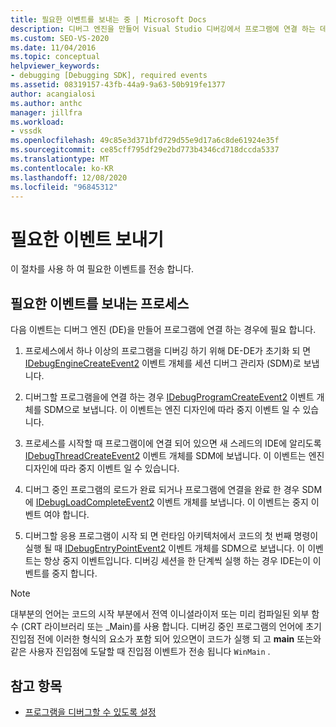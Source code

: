 ```yaml
---
title: 필요한 이벤트를 보내는 중 | Microsoft Docs
description: 디버그 엔진을 만들어 Visual Studio 디버깅에서 프로그램에 연결 하는 데 필요한 순서가 지정 된 이벤트에 대해 알아봅니다.
ms.custom: SEO-VS-2020
ms.date: 11/04/2016
ms.topic: conceptual
helpviewer_keywords:
- debugging [Debugging SDK], required events
ms.assetid: 08319157-43fb-44a9-9a63-50b919fe1377
author: acangialosi
ms.author: anthc
manager: jillfra
ms.workload:
- vssdk
ms.openlocfilehash: 49c85e3d371bfd729d55e9d17a6c8de61924e35f
ms.sourcegitcommit: ce85cff795df29e2bd773b4346cd718dccda5337
ms.translationtype: MT
ms.contentlocale: ko-KR
ms.lasthandoff: 12/08/2020
ms.locfileid: "96845312"
---
```

# <a name="send-the-required-events"></a>필요한 이벤트 보내기
이 절차를 사용 하 여 필요한 이벤트를 전송 합니다.

## <a name="process-for-sending-required-events"></a>필요한 이벤트를 보내는 프로세스
 다음 이벤트는 디버그 엔진 (DE)을 만들어 프로그램에 연결 하는 경우에 필요 합니다.

1. 프로세스에서 하나 이상의 프로그램을 디버깅 하기 위해 DE-DE가 초기화 되 면 [IDebugEngineCreateEvent2](../../extensibility/debugger/reference/idebugenginecreateevent2.md) 이벤트 개체를 세션 디버그 관리자 (SDM)로 보냅니다.

2. 디버그할 프로그램을에 연결 하는 경우 [IDebugProgramCreateEvent2](../../extensibility/debugger/reference/idebugprogramcreateevent2.md) 이벤트 개체를 SDM으로 보냅니다. 이 이벤트는 엔진 디자인에 따라 중지 이벤트 일 수 있습니다.

3. 프로세스를 시작할 때 프로그램이에 연결 되어 있으면 새 스레드의 IDE에 알리도록 [IDebugThreadCreateEvent2](../../extensibility/debugger/reference/idebugthreadcreateevent2.md) 이벤트 개체를 SDM에 보냅니다. 이 이벤트는 엔진 디자인에 따라 중지 이벤트 일 수 있습니다.

4. 디버그 중인 프로그램의 로드가 완료 되거나 프로그램에 연결을 완료 한 경우 SDM에 [IDebugLoadCompleteEvent2](../../extensibility/debugger/reference/idebugloadcompleteevent2.md) 이벤트 개체를 보냅니다. 이 이벤트는 중지 이벤트 여야 합니다.

5. 디버그할 응용 프로그램이 시작 되 면 런타임 아키텍처에서 코드의 첫 번째 명령이 실행 될 때 [IDebugEntryPointEvent2](../../extensibility/debugger/reference/idebugentrypointevent2.md) 이벤트 개체를 SDM으로 보냅니다. 이 이벤트는 항상 중지 이벤트입니다. 디버깅 세션을 한 단계씩 실행 하는 경우 IDE는이 이벤트를 중지 합니다.

> [!NOTE]
> 대부분의 언어는 코드의 시작 부분에서 전역 이니셜라이저 또는 미리 컴파일된 외부 함수 (CRT 라이브러리 또는 _Main)를 사용 합니다. 디버깅 중인 프로그램의 언어에 초기 진입점 전에 이러한 형식의 요소가 포함 되어 있으면이 코드가 실행 되 고 **main** 또는와 같은 사용자 진입점에 도달할 때 진입점 이벤트가 전송 됩니다 `WinMain` .

## <a name="see-also"></a>참고 항목
- [프로그램을 디버그할 수 있도록 설정](../../extensibility/debugger/enabling-a-program-to-be-debugged.md)
